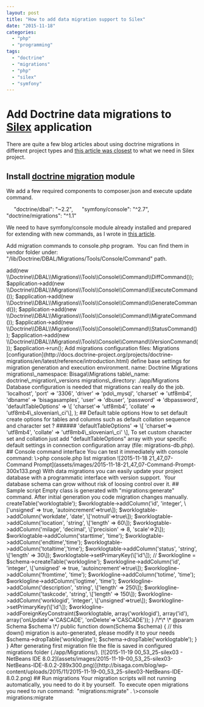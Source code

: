 ```yaml
---
layout: post
title: "How to add data migration support to Silex"
date: "2015-11-18"
categories: 
  - "php"
  - "programming"
tags: 
  - "doctrine"
  - "migrations"
  - "php"
  - "silex"
  - "symfony"
---
```


# Add Doctrine data migrations to [Silex](http://silex.sensiolabs.org/) application

There are quite a few blog articles about using doctrine migrations in different project types and [this article was closest](http://akrabat.com/using-doctrine-migrations-outside-of-doctrine-orm-or-symfony/) to what we need in Silex project.

## Install [doctrine migration](http://docs.doctrine-project.org/projects/doctrine-migrations/en/latest/reference/introduction.html) module

We add a few required components to composer.json and execute update command.

     "doctrine/dbal": "~2.2",
     "symfony/console": "^2.7",
     "doctrine/migrations": "^1.1"

We need to have symfony/console module already installed and prepared for extending with new commands, as I wrote in [this article](http://bisaga.com/blog/programming/adding-console-support-to-silex/).

Add migration commands to console.php program.  You can find them in vendor folder under:  "/lib/Doctrine/DBAL/Migrations/Tools/Console/Command" path.

<?php
// application.php

require \_\_DIR\_\_.'/vendor/autoload.php';

use Symfony\\Component\\Console\\Application;

$application = new Application();

//Migrations commands 
$application->add(new \\Doctrine\\DBAL\\Migrations\\Tools\\Console\\Command\\DiffCommand());
$application->add(new \\Doctrine\\DBAL\\Migrations\\Tools\\Console\\Command\\ExecuteCommand());
$application->add(new \\Doctrine\\DBAL\\Migrations\\Tools\\Console\\Command\\GenerateCommand());
$application->add(new \\Doctrine\\DBAL\\Migrations\\Tools\\Console\\Command\\MigrateCommand());
$application->add(new \\Doctrine\\DBAL\\Migrations\\Tools\\Console\\Command\\StatusCommand());
$application->add(new \\Doctrine\\DBAL\\Migrations\\Tools\\Console\\Command\\VersionCommand());

$application->run();

Add migrations configuration files:

Migrations [configuration](http://docs.doctrine-project.org/projects/doctrine-migrations/en/latest/reference/introduction.html) define base settings for migration generation and execution environment.

name: Doctrine Migrations
migrations\_namespace: Bisaga\\Migrations
table\_name: doctrine\_migration\_versions
migrations\_directory: ./app/Migrations

Database configuration is needed that migrations can really do the job.

<?php
return array(
        'host'      => 'localhost',
        'port'      => '3306',
        'driver'    => 'pdo\_mysql',
        'charset'   => 'utf8mb4',
        'dbname'    => 'bisagasamples',
        'user'      => 'dbuser',
        'password'  => 'dbpassword',
        'defaultTableOptions' => \[ 'charset'=> 'utf8mb4', 'collate' => 'utf8mb4\_slovenian\_ci'\],
);

## Default table options

How to set default create options for tables and columns such as default collation sequence and character set ?

###### 'defaultTableOptions' => \[ 'charset'=> 'utf8mb4', 'collate' => 'utf8mb4\_slovenian\_ci' \],

To set custom character set and collation just add "defaultTableOptions" array with your specific  default settings in connection configuration array (file: migrations-db.php).

## Console command interface

You can test it immediately with console command:

\>php console.php list migration

![2015-11-18 21_47_07-Command Prompt](assets/images/2015-11-18-21_47_07-Command-Prompt-300x133.png)

With data migrations you can easily update your project database with a programmatic interface with version support.  Your database schema can grow without risk of loosing control over it.

## Sample script

Empty class is generated with "migrations:generate" command. After initial generation you code migration changes manually.

<?php

namespace Bisaga\\Migrations;

use Doctrine\\DBAL\\Migrations\\AbstractMigration;
use Doctrine\\DBAL\\Schema\\Schema;

/\*\*
 \* Auto-generated Migration: Please modify to your needs!
 \*/
class Version20151117184031 extends AbstractMigration
{
    /\*\*
     \* @param Schema $schema
     \*/
    public function up(Schema $schema)
    {
        
        $worklogtable = $schema->createTable('worklogtable');
        
        $worklogtable->addColumn('id', 'integer', \['unsigned' => true, 'autoincrement'=>true\]);
        $worklogtable->addColumn('workdate', 'date', \['notnull'=>true\]);
        $worklogtable->addColumn('location', 'string', \['length' => 60\]);
        $worklogtable->addColumn('milage', 'decimal', \['precision' => 8, 'scale'=>2\]);
        $worklogtable->addColumn('starttime', 'time');
        $worklogtable->addColumn('endtime','time');
        $worklogtable->addColumn('totaltime','time');
        $worklogtable->addColumn('status', 'string', \['length' => 30\]);
        $worklogtable->setPrimaryKey(\['id'\]);        
        
        
        // 
        $worklogline = $schema->createTable('worklogline');
        
        $worklogline->addColumn('id', 'integer', \['unsigned' => true, 'autoincrement'=>true\]);
        $worklogline->addColumn('fromtime', 'time');
        $worklogline->addColumn('totime', 'time');
        $worklogline->addColumn('logtime', 'time');
        $worklogline->addColumn('description', 'string', \['length' => 250\]);
        $worklogline->addColumn('taskcode', 'string', \['length' => 150\]);
        $worklogline->addColumn('worklogid', 'integer', \['unsigned'=>true\]);
        $worklogline->setPrimaryKey(\['id'\]);                
        $worklogline->addForeignKeyConstraint($worklogtable, array('worklogid'), 
                        array('id'), array('onUpdate'=>'CASCADE', 'onDelete'=>'CASCADE'));
        
    }

    /\*\*
     \* @param Schema $schema
     \*/
    public function down(Schema $schema)
    {
        // this down() migration is auto-generated, please modify it to your needs
        $schema->dropTable('worklogline');
        $schema->dropTable('worklogtable');
    }
}

After generating first migration file the file is saved in configured migrations folder (./app/Migrations/).

[![2015-11-19 00_53_25-silex03 - NetBeans IDE 8.0.2](assets/images/2015-11-19-00_53_25-silex03-NetBeans-IDE-8.0.2-289x300.png)](http://bisaga.com/blog/wp-content/uploads/2015/11/2015-11-19-00_53_25-silex03-NetBeans-IDE-8.0.2.png)

## Run migrations

Your migration scripts will not running automatically, you need to do it by yourself.  To execute open migrations you need to run command:  "migrations:migrate" .

\>console migrations:migrate
